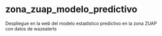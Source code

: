 # zona_zuap_modelo_predictivo
Despliegue en la web del modelo estadístico predictivo en la zona ZUAP con datos de wazealerts
